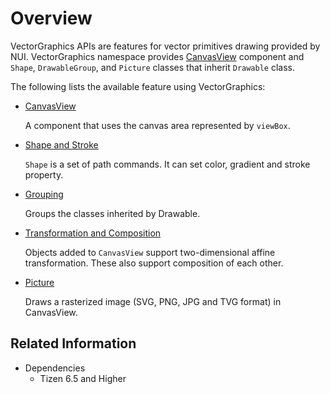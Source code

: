 # Overview

VectorGraphics APIs are features for vector primitives drawing provided by NUI.
VectorGraphics namespace provides [CanvasView](./CanvasView.md) component and `Shape`, `DrawableGroup`, and `Picture` classes that inherit `Drawable` class.


The following lists the available feature using VectorGraphics:

- [CanvasView](./CanvasView.md)

  A component that uses the canvas area represented by `viewBox`.

- [Shape and Stroke](./ShapeAndStroke.md)

  `Shape` is a set of path commands. It can set color, gradient and stroke property.

- [Grouping](./Grouping.md)

  Groups the classes inherited by Drawable.

- [Transformation and Composition](./TransformationAndComposition.md)

  Objects added to `CanvasView` support two-dimensional affine transformation. These also support composition of each other.

- [Picture](./Picture.md)

  Draws a rasterized image (SVG, PNG, JPG and TVG format) in CanvasView.


## Related Information
- Dependencies
  -   Tizen 6.5 and Higher

